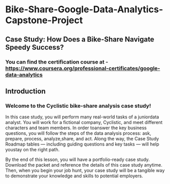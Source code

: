 # Bike-Share-Google-Data-Analytics-Capstone-Project
## Case Study: How Does a Bike-Share Navigate Speedy Success?

### You can find the certification course at - https://www.coursera.org/professional-certificates/google-data-analytics

## Introduction

### Welcome to the Cyclistic bike-share analysis case study! 

In this case study, you will perform many real-world tasks of a juniordata analyst. You will work for a fictional company, Cyclistic, and meet different characters and team members. In order toanswer the key business questions, you will follow the steps of the data analysis process: ask, prepare, process, analyze,share, and act. Along the way, the Case Study Roadmap tables — including guiding questions and key tasks — will help youstay on the right path.

By the end of this lesson, you will have a portfolio-ready case study. Download the packet and reference the details of this
case study anytime. Then, when you begin your job hunt, your case study will be a tangible way to demonstrate your
knowledge and skills to potential employers.
